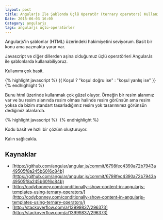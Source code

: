 ```yaml
---
layout: post
title: Angularjs İle Şablonda Üçlü Operatör (ternary operators) Kullanımı
Date: 2015-06-03 16:00
Category: angularjs
tags: angularjs üçlü-operatörler 
---
```


Angularjs'in şablonlar (HTML) üzerindeki hakimiyetini seviyorum. Basit bir konu ama yazmakta yarar var. 

Javascript ve diğer dillerden aşina olduğumuz üçlü operatörleri AngularJs ile şablonlarda kullanabiliyoruz. 

Kullanımı çok basit.

{% highlight javascript %}
{{ Koşul ? "koşul doğru ise" : "koşul yanlış ise" }}
{% endhighlight %}

Bunu html üzerinde kullanmak çok güzel oluyor. Örneğin bir resim alanımız var ve bu resim alanında resim olması halinde resim görünsün ama resim yoksa da bizim standart tasarladığımız resim yok tasarımımız görünsün dediğimiz alanlarda.

{% highlight javascript %}
<img ng-src="{{resminKaynagi && 'resim.png' || 'resim-yok.png'}}"/>
{% endhighlight %}

Kodu basit ve hızlı bir çözüm oluşturuyor.

Kalın sağlıcakla. 

## Kaynaklar

 - [https://github.com/angular/angular.js/commit/6798fec4390a72b7943a49505f8a245b6016c84b](https://github.com/angular/angular.js/commit/6798fec4390a72b7943a49505f8a245b6016c84b)
 - [http://codybonney.com/conditionally-show-content-in-angularjs-templates-using-ternary-operators/](http://codybonney.com/conditionally-show-content-in-angularjs-templates-using-ternary-operators/)
 - [http://stackoverflow.com/a/13999837/296373](http://stackoverflow.com/a/13999837/296373)
